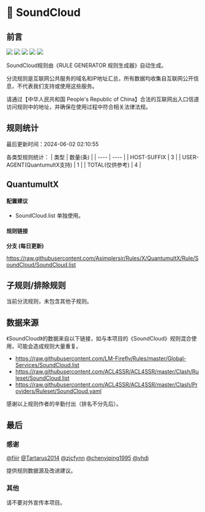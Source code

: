 # 🧸 SoundCloud

## 前言

![](https://shields.io/badge/-移除重复规则-ff69b4) ![](https://shields.io/badge/-DOMAIN与DOMAIN--SUFFIX合并-green) ![](https://shields.io/badge/-DOMAIN--SUFFIX间合并-critical) ![](https://shields.io/badge/-DOMAIN--SUFFIX与DOMAIN--KEYWORD合并-blue) ![](https://shields.io/badge/-IP--CIDR(6)合并-blueviolet) 

SoundCloud规则由《RULE GENERATOR 规则生成器》自动生成。

分流规则是互联网公共服务的域名和IP地址汇总，所有数据均收集自互联网公开信息，不代表我们支持或使用这些服务。

请通过【中华人民共和国 People's Republic of China】合法的互联网出入口信道访问规则中的地址，并确保在使用过程中符合相关法律法规。

## 规则统计

最后更新时间：2024-06-02 02:10:55

各类型规则统计：
| 类型 | 数量(条)  | 
| ---- | ----  |
| HOST-SUFFIX | 3  | 
| USER-AGENT(QuantumultX支持) | 1  | 
| TOTAL(仅供参考) | 4  | 


## QuantumultX 

#### 配置建议
- SoundCloud.list 单独使用。

#### 规则链接
**分支 (每日更新)**

https://raw.githubusercontent.com/Asimplersir/Rules/X/QuantumultX/Rule/SoundCloud/SoundCloud.list











## 子规则/排除规则


当前分流规则，未包含其他子规则。

## 数据来源

《SoundCloud》的数据来自以下链接，如与本项目的《SoundCloud》规则混合使用，可能会造成规则大量重复。

- https://raw.githubusercontent.com/LM-Firefly/Rules/master/Global-Services/SoundCloud.list
- https://raw.githubusercontent.com/ACL4SSR/ACL4SSR/master/Clash/Ruleset/SoundCloud.list
- https://raw.githubusercontent.com/ACL4SSR/ACL4SSR/master/Clash/Providers/Ruleset/SoundCloud.yaml


感谢以上规则作者的辛勤付出（排名不分先后）。

## 最后

### 感谢

[@fiiir](https://github.com/fiiir) [@Tartarus2014](https://github.com/Tartarus2014) [@zjcfynn](https://github.com/zjcfynn) [@chenyiping1995](https://github.com/chenyiping1995) [@vhdj](https://github.com/vhdj)

提供规则数据源及改进建议。

### 其他

请不要对外宣传本项目。